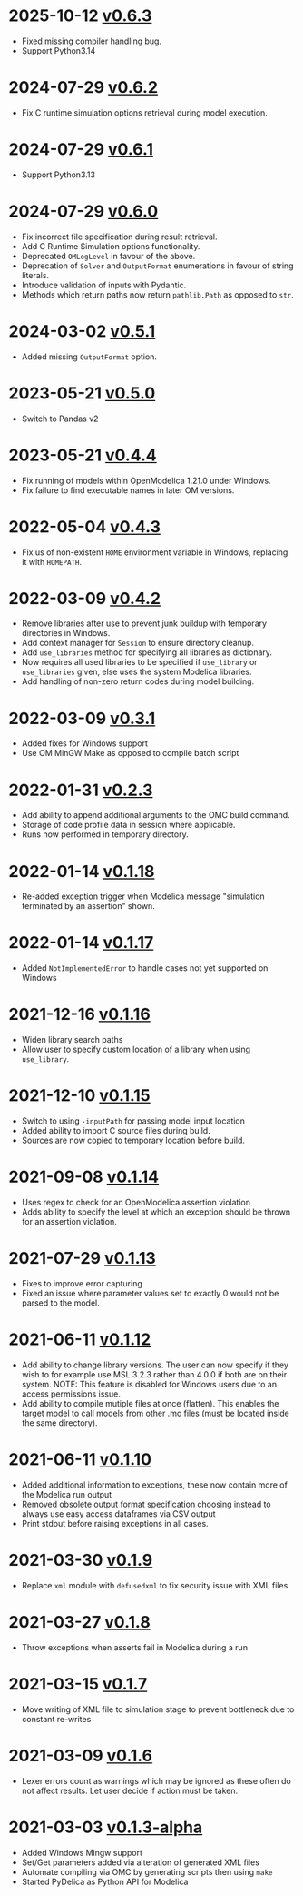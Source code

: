 
# 2025-10-12 [v0.6.3](https://gitlab.com/krizar/pydelica/-/tags/v0.6.3)

- Fixed missing compiler handling bug.
- Support Python3.14

# 2024-07-29 [v0.6.2](https://gitlab.com/krizar/pydelica/-/tags/v0.6.2)
- Fix C runtime simulation options retrieval during model execution.

# 2024-07-29 [v0.6.1](https://gitlab.com/krizar/pydelica/-/tags/v0.6.1)

- Support Python3.13

# 2024-07-29 [v0.6.0](https://gitlab.com/krizar/pydelica/-/tags/v0.6.0)

- Fix incorrect file specification during result retrieval.
- Add C Runtime Simulation options functionality.
- Deprecated `OMLogLevel` in favour of the above.
- Deprecation of `Solver` and `OutputFormat` enumerations in favour of string literals.
- Introduce validation of inputs with Pydantic.
- Methods which return paths now return `pathlib.Path` as opposed to `str`.

# 2024-03-02 [v0.5.1](https://gitlab.com/krizar/pydelica/-/tags/v0.5.1)

- Added missing `OutputFormat` option.

# 2023-05-21 [v0.5.0](https://gitlab.com/krizar/pydelica/-/tags/v0.5.0)

- Switch to Pandas v2

# 2023-05-21 [v0.4.4](https://gitlab.com/krizar/pydelica/-/tags/v0.4.4)

- Fix running of models within OpenModelica 1.21.0 under Windows.
- Fix failure to find executable names in later OM versions.

# 2022-05-04 [v0.4.3](https://gitlab.com/krizar/pydelica/-/tags/v0.4.3)

- Fix us of non-existent `HOME` environment variable in Windows, replacing it with `HOMEPATH`.

# 2022-03-09 [v0.4.2](https://gitlab.com/krizar/pydelica/-/tags/v0.4.2)

- Remove libraries after use to prevent junk buildup with temporary directories in Windows.
- Add context manager for `Session` to ensure directory cleanup.
- Add `use_libraries` method for specifying all libraries as dictionary.
- Now requires all used libraries to be specified if `use_library` or `use_libraries` given, else uses the system Modelica libraries.
- Add handling of non-zero return codes during model building.

# 2022-03-09 [v0.3.1](https://gitlab.com/krizar/pydelica/-/tags/v0.3.1)

- Added fixes for Windows support
- Use OM MinGW Make as opposed to compile batch script

# 2022-01-31 [v0.2.3](https://gitlab.com/krizar/pydelica/-/tags/v0.2.3)

- Add ability to append additional arguments to the OMC build command.
- Storage of code profile data in session where applicable.
- Runs now performed in temporary directory.

# 2022-01-14 [v0.1.18](https://gitlab.com/krizar/pydelica/-/tags/v0.1.18)

- Re-added exception trigger when Modelica message "simulation terminated by an assertion" shown.

# 2022-01-14 [v0.1.17](https://gitlab.com/krizar/pydelica/-/tags/v0.1.17)

- Added `NotImplementedError` to handle cases not yet supported on Windows

# 2021-12-16 [v0.1.16](https://gitlab.com/krizar/pydelica/-/tags/v0.1.16)

- Widen library search paths
- Allow user to specify custom location of a library when using `use_library`.

# 2021-12-10 [v0.1.15](https://gitlab.com/krizar/pydelica/-/tags/v0.1.15)

- Switch to using `-inputPath` for passing model input location
- Added ability to import C source files during build.
- Sources are now copied to temporary location before build.

# 2021-09-08 [v0.1.14](https://gitlab.com/krizar/pydelica/-/tags/v0.1.14)

- Uses regex to check for an OpenModelica assertion violation
- Adds ability to specify the level at which an exception should be thrown for an assertion violation.

# 2021-07-29 [v0.1.13](https://gitlab.com/krizar/pydelica/-/tags/v0.1.13)

- Fixes to improve error capturing
- Fixed an issue where parameter values set to exactly 0 would not be parsed to the model.

# 2021-06-11 [v0.1.12](https://gitlab.com/krizar/pydelica/-/tags/v0.1.12)

- Add ability to change library versions. The user can now specify if they wish to for example use MSL 3.2.3 rather than 4.0.0 if both are on their system. NOTE: This feature is disabled for Windows users due to an access permissions issue.
- Add ability to compile mutiple files at once (flatten). This enables the target model to call models from other .mo files (must be located inside the same directory).

# 2021-06-11 [v0.1.10](https://gitlab.com/krizar/pydelica/-/tags/v0.1.10)

- Added additional information to exceptions, these now contain more of the Modelica run output
- Removed obsolete output format specification choosing instead to always use easy access dataframes via CSV output
- Print stdout before raising exceptions in all cases.

# 2021-03-30 [v0.1.9](https://gitlab.com/krizar/pydelica/-/tags/v0.1.9)

- Replace `xml` module with `defusedxml` to fix security issue with XML files

# 2021-03-27 [v0.1.8](https://gitlab.com/krizar/pydelica/-/tags/v0.1.8)

- Throw exceptions when asserts fail in Modelica during a run
  
# 2021-03-15 [v0.1.7](https://gitlab.com/krizar/pydelica/-/tags/v0.1.7)

- Move writing of XML file to simulation stage to prevent bottleneck due to constant re-writes

# 2021-03-09 [v0.1.6](https://gitlab.com/krizar/pydelica/-/tags/v0.1.6)

- Lexer errors count as warnings which may be ignored as these often do not affect results. Let user decide if action must be taken.

# 2021-03-03 [v0.1.3-alpha](https://gitlab.com/krizar/pydelica/-/tags/v0.1.3-alpha)

- Added Windows Mingw support
- Set/Get parameters added via alteration of generated XML files
- Automate compiling via OMC by generating scripts then using `make`
- Started PyDelica as Python API for Modelica
